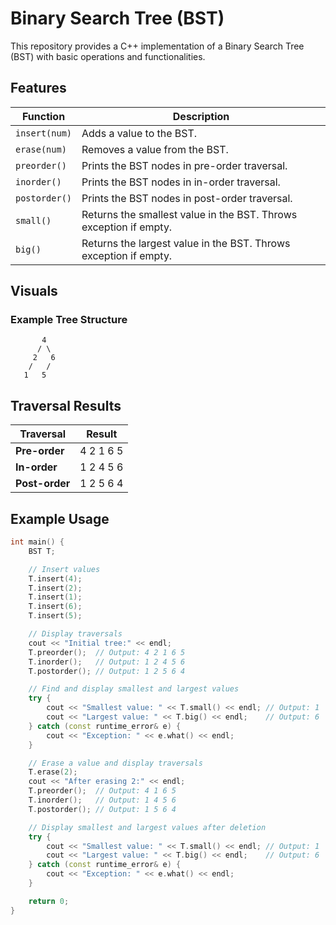 # Binary Search Tree (BST)

This repository provides a C++ implementation of a Binary Search Tree (BST) with basic operations and functionalities.

## Features

| Function       | Description                                      |
|----------------|--------------------------------------------------|
| `insert(num)`  | Adds a value to the BST.                         |
| `erase(num)`   | Removes a value from the BST.                    |
| `preorder()`   | Prints the BST nodes in pre-order traversal.     |
| `inorder()`    | Prints the BST nodes in in-order traversal.      |
| `postorder()`  | Prints the BST nodes in post-order traversal.    |
| `small()`      | Returns the smallest value in the BST. Throws exception if empty. |
| `big()`        | Returns the largest value in the BST. Throws exception if empty. |

## Visuals

### Example Tree Structure

```plaintext
       4
      / \
     2   6
    /   /
   1   5
```

## Traversal Results

| Traversal   | Result          |
|-------------|-----------------|
| **Pre-order** | 4 2 1 6 5       |
| **In-order**  | 1 2 4 5 6       |
| **Post-order**| 1 2 5 6 4       |

## Example Usage

```cpp
int main() {
    BST T;

    // Insert values
    T.insert(4);
    T.insert(2);
    T.insert(1);
    T.insert(6);
    T.insert(5);

    // Display traversals
    cout << "Initial tree:" << endl;
    T.preorder();  // Output: 4 2 1 6 5
    T.inorder();   // Output: 1 2 4 5 6
    T.postorder(); // Output: 1 2 5 6 4

    // Find and display smallest and largest values
    try {
        cout << "Smallest value: " << T.small() << endl; // Output: 1
        cout << "Largest value: " << T.big() << endl;    // Output: 6
    } catch (const runtime_error& e) {
        cout << "Exception: " << e.what() << endl;
    }

    // Erase a value and display traversals
    T.erase(2);
    cout << "After erasing 2:" << endl;
    T.preorder();  // Output: 4 1 6 5
    T.inorder();   // Output: 1 4 5 6
    T.postorder(); // Output: 1 5 6 4

    // Display smallest and largest values after deletion
    try {
        cout << "Smallest value: " << T.small() << endl; // Output: 1
        cout << "Largest value: " << T.big() << endl;    // Output: 6
    } catch (const runtime_error& e) {
        cout << "Exception: " << e.what() << endl;
    }

    return 0;
}